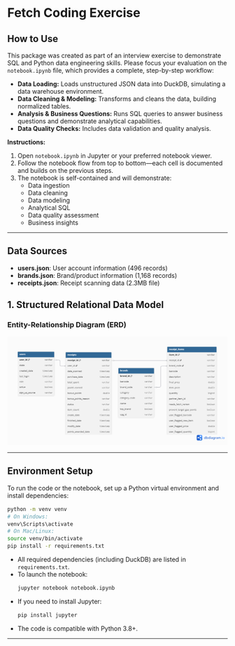 # Fetch Coding Exercise

## How to Use

This package was created as part of an interview exercise to demonstrate SQL and Python data engineering skills. Please focus your evaluation on the `notebook.ipynb` file, which provides a complete, step-by-step workflow:

- **Data Loading:** Loads unstructured JSON data into DuckDB, simulating a data warehouse environment.
- **Data Cleaning & Modeling:** Transforms and cleans the data, building normalized tables.
- **Analysis & Business Questions:** Runs SQL queries to answer business questions and demonstrate analytical capabilities.
- **Data Quality Checks:** Includes data validation and quality analysis.

**Instructions:**
1. Open `notebook.ipynb` in Jupyter or your preferred notebook viewer.
2. Follow the notebook flow from top to bottom—each cell is documented and builds on the previous steps.
3. The notebook is self-contained and will demonstrate:
   - Data ingestion
   - Data cleaning
   - Data modeling
   - Analytical SQL
   - Data quality assessment
   - Business insights



---


## Data Sources
- **users.json**: User account information (496 records)
- **brands.json**: Brand/product information (1,168 records) 
- **receipts.json**: Receipt scanning data (2.3MB file)

## 1. Structured Relational Data Model

### Entity-Relationship Diagram (ERD)

![ERD Diagram](./ERD.png)

---

## Environment Setup

To run the code or the notebook, set up a Python virtual environment and install dependencies:

```sh
python -m venv venv
# On Windows:
venv\Scripts\activate
# On Mac/Linux:
source venv/bin/activate
pip install -r requirements.txt
```

- All required dependencies (including DuckDB) are listed in `requirements.txt`.
- To launch the notebook:
  ```sh
  jupyter notebook notebook.ipynb
  ```
- If you need to install Jupyter:
  ```sh
  pip install jupyter
  ```
- The code is compatible with Python 3.8+.


---

